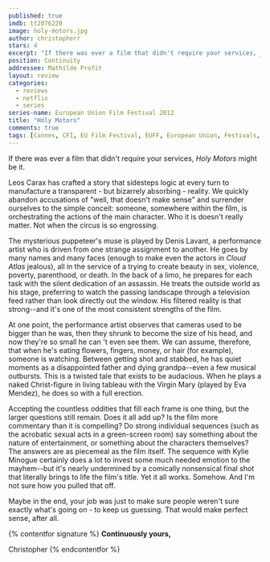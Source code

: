 ```yaml
---
published: true
imdb: tt2076220
image: holy-motors.jpg
author: christopherr 
stars: 4
excerpt: "If there was ever a film that didn't require your services, _Holy Motors_ might be it."
position: Continuity
addressee: Mathilde Profit
layout: review
categories: 
  - reviews
  - netflix
  - series
series-name: European Union Film Festival 2012
title: "Holy Motors"
comments: true
tags: [Cannes, CFI, EU Film Festival, EUFF, European Union, Festivals, Foreign, France, French, Holy Motors, Leos Caraz]
---
```

If there was ever a film that didn't require your services, _Holy Motors_ might be it.

Leos Carax has crafted a story that sidesteps logic at every turn to manufacture a transparent - but bizarrely absorbing - reality. We quickly abandon accusations of "well, that doesn't make sense" and surrender ourselves to the simple conceit: someone, somewhere within the film, is orchestrating the actions of the main character. Who it is doesn't really matter. Not when the circus is so engrossing.

The mysterious puppeteer's muse is played by Denis Lavant, a performance artist who is driven from one strange assignment to another. He goes by many names and many faces (enough to make even the actors in _Cloud Atlas_ jealous), all in the service of a trying to create beauty in sex, violence, poverty, parenthood, or death. In the back of a limo, he prepares for each task with the silent dedication of an assassin. He treats the outside world as his stage, preferring to watch the passing landscape through a television feed rather than look directly out the window. His filtered reality is that strong--and it's one of the most consistent strengths of the film.

At one point, the performance artist observes that cameras used to be bigger than he was, then they shrunk to become the size of his head, and now they're so small he can 't even see them. We can assume, therefore, that when he's eating flowers, fingers, money, or hair (for example), someone is watching. Between getting shot and stabbed, he has quiet moments as a disappointed father and dying grandpa--even a few musical outbursts. This is a twisted tale that exists to be audacious. When he plays a naked Christ-figure in living tableau with the Virgin Mary (played by Eva Mendez), he does so with a full erection.

Accepting the countless oddities that fill each frame is one thing, but the larger questions still remain. Does it all add up? Is the film more commentary than it is compelling? Do strong individual sequences (such as the acrobatic sexual acts in a green-screen room) say something about the nature of entertainment, or something about the characters themselves? The answers are as piecemeal as the film itself. The sequence with Kylie Minogue certainly does a lot to invest some much needed emotion to the mayhem--but it's nearly undermined by a comically nonsensical final shot that literally brings to life the film's title. Yet it all works. Somehow. And I'm not sure how you pulled that off.

Maybe in the end, your job was just to make sure people weren't sure exactly what's going on - to keep us guessing. That would make perfect sense, after all.

{% contentfor signature %}
**Continuously yours,**

Christopher
{% endcontentfor %}